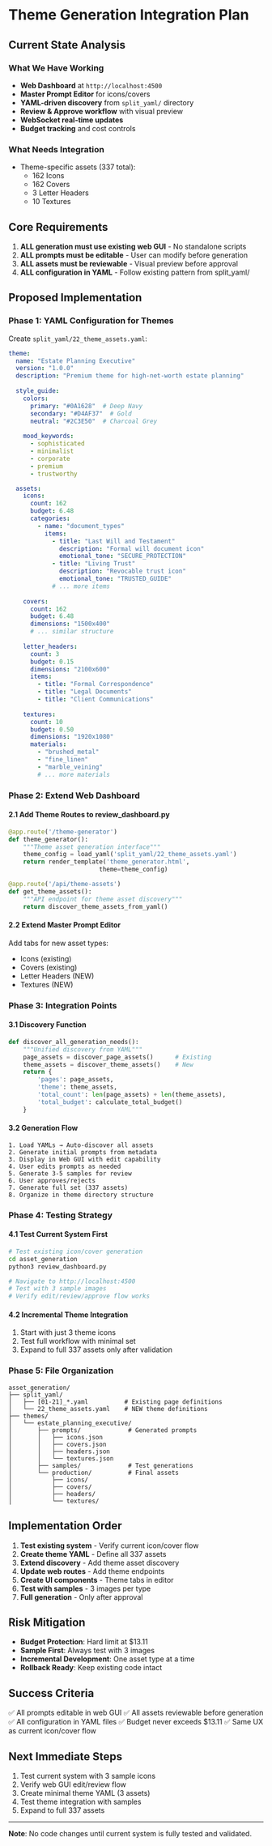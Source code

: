 # Theme Generation Integration Plan

## Current State Analysis

### What We Have Working
- **Web Dashboard** at `http://localhost:4500`
- **Master Prompt Editor** for icons/covers
- **YAML-driven discovery** from `split_yaml/` directory
- **Review & Approve workflow** with visual preview
- **WebSocket real-time updates**
- **Budget tracking** and cost controls

### What Needs Integration
- Theme-specific assets (337 total):
  - 162 Icons
  - 162 Covers
  - 3 Letter Headers
  - 10 Textures

## Core Requirements

1. **ALL generation must use existing web GUI** - No standalone scripts
2. **ALL prompts must be editable** - User can modify before generation
3. **ALL assets must be reviewable** - Visual preview before approval
4. **ALL configuration in YAML** - Follow existing pattern from split_yaml/

## Proposed Implementation

### Phase 1: YAML Configuration for Themes

Create `split_yaml/22_theme_assets.yaml`:

```yaml
theme:
  name: "Estate Planning Executive"
  version: "1.0.0"
  description: "Premium theme for high-net-worth estate planning"
  
  style_guide:
    colors:
      primary: "#0A1628"  # Deep Navy
      secondary: "#D4AF37"  # Gold
      neutral: "#2C3E50"  # Charcoal Grey
    
    mood_keywords:
      - sophisticated
      - minimalist
      - corporate
      - premium
      - trustworthy

  assets:
    icons:
      count: 162
      budget: 6.48
      categories:
        - name: "document_types"
          items:
            - title: "Last Will and Testament"
              description: "Formal will document icon"
              emotional_tone: "SECURE_PROTECTION"
            - title: "Living Trust"
              description: "Revocable trust icon"
              emotional_tone: "TRUSTED_GUIDE"
            # ... more items
        
    covers:
      count: 162
      budget: 6.48
      dimensions: "1500x400"
      # ... similar structure
    
    letter_headers:
      count: 3
      budget: 0.15
      dimensions: "2100x600"
      items:
        - title: "Formal Correspondence"
        - title: "Legal Documents"
        - title: "Client Communications"
    
    textures:
      count: 10
      budget: 0.50
      dimensions: "1920x1080"
      materials:
        - "brushed_metal"
        - "fine_linen"
        - "marble_veining"
        # ... more materials
```

### Phase 2: Extend Web Dashboard

#### 2.1 Add Theme Routes to review_dashboard.py

```python
@app.route('/theme-generator')
def theme_generator():
    """Theme asset generation interface"""
    theme_config = load_yaml('split_yaml/22_theme_assets.yaml')
    return render_template('theme_generator.html', 
                         theme=theme_config)

@app.route('/api/theme-assets')
def get_theme_assets():
    """API endpoint for theme asset discovery"""
    return discover_theme_assets_from_yaml()
```

#### 2.2 Extend Master Prompt Editor

Add tabs for new asset types:
- Icons (existing)
- Covers (existing) 
- Letter Headers (NEW)
- Textures (NEW)

### Phase 3: Integration Points

#### 3.1 Discovery Function
```python
def discover_all_generation_needs():
    """Unified discovery from YAML"""
    page_assets = discover_page_assets()      # Existing
    theme_assets = discover_theme_assets()    # New
    return {
        'pages': page_assets,
        'theme': theme_assets,
        'total_count': len(page_assets) + len(theme_assets),
        'total_budget': calculate_total_budget()
    }
```

#### 3.2 Generation Flow
```
1. Load YAMLs → Auto-discover all assets
2. Generate initial prompts from metadata
3. Display in Web GUI with edit capability
4. User edits prompts as needed
5. Generate 3-5 samples for review
6. User approves/rejects
7. Generate full set (337 assets)
8. Organize in theme directory structure
```

### Phase 4: Testing Strategy

#### 4.1 Test Current System First
```bash
# Test existing icon/cover generation
cd asset_generation
python3 review_dashboard.py

# Navigate to http://localhost:4500
# Test with 3 sample images
# Verify edit/review/approve flow works
```

#### 4.2 Incremental Theme Integration
1. Start with just 3 theme icons
2. Test full workflow with minimal set
3. Expand to full 337 assets only after validation

### Phase 5: File Organization

```
asset_generation/
├── split_yaml/
│   ├── [01-21]_*.yaml          # Existing page definitions
│   └── 22_theme_assets.yaml    # NEW theme definitions
├── themes/
│   └── estate_planning_executive/
│       ├── prompts/             # Generated prompts
│       │   ├── icons.json
│       │   ├── covers.json
│       │   ├── headers.json
│       │   └── textures.json
│       ├── samples/             # Test generations
│       └── production/          # Final assets
│           ├── icons/
│           ├── covers/
│           ├── headers/
│           └── textures/
```

## Implementation Order

1. **Test existing system** - Verify current icon/cover flow
2. **Create theme YAML** - Define all 337 assets
3. **Extend discovery** - Add theme asset discovery
4. **Update web routes** - Add theme endpoints
5. **Create UI components** - Theme tabs in editor
6. **Test with samples** - 3 images per type
7. **Full generation** - Only after approval

## Risk Mitigation

- **Budget Protection**: Hard limit at $13.11
- **Sample First**: Always test with 3 images
- **Incremental Development**: One asset type at a time
- **Rollback Ready**: Keep existing code intact

## Success Criteria

✅ All prompts editable in web GUI
✅ All assets reviewable before generation  
✅ All configuration in YAML files
✅ Budget never exceeds $13.11
✅ Same UX as current icon/cover flow

## Next Immediate Steps

1. Test current system with 3 sample icons
2. Verify web GUI edit/review flow
3. Create minimal theme YAML (3 assets)
4. Test theme integration with samples
5. Expand to full 337 assets

---

**Note**: No code changes until current system is fully tested and validated.